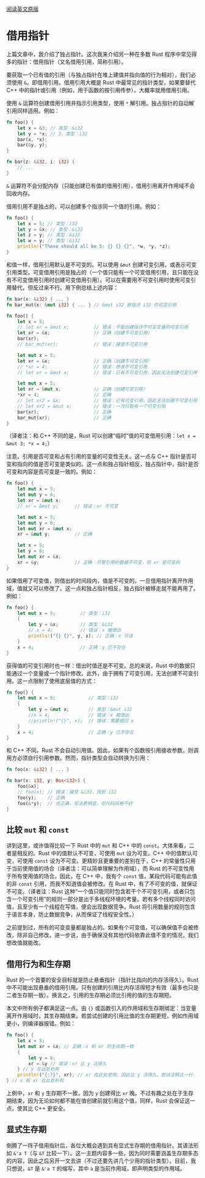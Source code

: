 [阅读英文原版](https://github.com/nrc/r4cppp/blob/master/borrowed.md)

# 借用指针

上篇文章中，我介绍了独占指针。这次我来介绍另一种在多数 Rust 程序中常见得多的指针：借用指针（又名借用引用，简称引用）。

要获取一个已有值的引用（与独占指针在堆上建值并指向值的行为相对），我们必须使用 `&`，即借用引用。借用引用大概是 Rust 中最常见的指针类型，如果要替代 C++ 中的指针或引用（例如，用于函数的按引用传参），大概率就用借用引用。

使用 `&` 运算符创建借用引用并指示引用类型，使用 `*` 解引用。独占指针的自动解引用同样适用。例如：

```rs
fn foo() {
    let x = &3; // 类型：&i32
    let y = *x; // 3，类型：i32
    bar(x, *x);
    bar(&y, y);
}

fn bar(z: &i32, i: i32) {
    // ...
}
```

`&` 运算符不会分配内存（只能创建已有值的借用引用），借用引用离开作用域不会回收内存。

借用引用不是独占的，可以创建多个指涉同一个值的引用。例如：

```rs
fn foo() {
    let x = 5; // 类型：i32
    let y = &x; // 类型：&i32
    let z = y; // 类型：&i32
    let w = y; // 类型：&i32
    println!("These should all be 5: {} {} {}", *w, *y, *z);
}
```

和值一样，借用引用默认是不可变的。可以使用 `&mut` 创建可变引用，或表示可变引用类型。可变借用引用是独占的（一个值只能有一个可变借用引用，且只能在没有不可变借用引用时创建可变借用引用）。可以在需要用不可变引用时使用可变引用替代，但反过来不行。用下例总结上述内容：

```rs
fn bar(x: &i32) { ... }
fn bar_mut(x: &mut i32) { ... } // &mut i32 是指涉 i32 的可变引用

fn foo() {
    let x = 5;
    // let xr = &mut x;         // 错误：不能创建指涉不可变变量的可变引用
    let xr = &x;                // 正确（创建不可变引用）
    bar(xr);
    // bar_mut(xr);             // 错误：接受不可变引用

    let mut x = 5;
    let xr = &x;                // 正确（创建不可变引用）
    // *xr = 4;                 // 错误：修改不可变引用
    // let xr = &mut x;         // 错误：已有不可变引用，因此无法创建可变引用

    let mut x = 5;
    let xr = &mut x;            // 正确（创建可变引用）
    *xr = 4;                    // 正确
    // let xr2 = &x;            // 错误：已有可变引用，因此无法创建不可变引用
    // let xr2 = &mut x;        // 错误：一次只能有一个可变引用
    bar(xr);                    // 正确
    bar_mut(xr);                // 正确
}
```

（译者注：和 C++ 不同的是，Rust 可以创建“临时”值的可变借用引用：`let x = &mut 3; *x = 4;`）

注意，引用是否可变和占有引用的变量的可变性无关。这一点与 C++ 指针是否可变和指向的值是否可变是类似的。这一点和独占指针相反，独占指针中，指针是否可变和内容是否可变是一致的。例如：

```rs
fn foo() {
    let mut x = 5;
    let mut y = 6;
    let xr = &mut x;
    // xr = &mut y;      // 错误：xr 不可变

    let mut x = 5;
    let mut y = 6;
    let mut xr = &mut x;
    xr = &mut y;         // 正确

    let x = 5;
    let y = 6;
    let mut xr = &x;
    xr = &y;             // 正确：尽管引用的数据不可变，但 xr 是可变的
}
```

如果借用了可变值，则借出的时间段内，值是不可变的。一旦借用指针离开作用域，值就又可以修改了。这一点和独占指针相反，独占指针被移走就不能再用了。例如：

```rs
fn foo() {
    let mut x = 5;         // 类型：i32
    {
        let y = &x;        // 类型：&i32
        // x = 4;          // 错误：x 被借出
        println!("{} {}", y, x); // 正确：x 可读
    }
    x = 4;                 // 正确：y 已不存在
}
```

获得值的可变引用时也一样：借出时值还是不可变。总的来说，Rust 中的数据只能通过一个变量或一个指针修改。此外，由于拥有了可变引用，无法创建不可变引用。这一点限制了使用底层值的方式：

```rust
fn foo() {
    let mut x = 5;            // 类型：i32
    {
        let y = &mut x;       // 类型：&mut i32
        //x = 4;              // 错误：x 被借出
        //println!("{}", x);  // 错误：需要借回 x
    }
    x = 4;                    // 正确：y 已不存在
}
```

和 C++ 不同，Rust 不会自动引用值。因此，如果有个函数按引用接收参数，则调用方必须自行引用参数。然而，指针类型会自动转换为引用：
```rs
fn foo(x: &i32) { ... }

fn bar(x: i32, y: Box<i32>) {
    foo(&x);
    // foo(x); // 错误：接受 &i32，找到 i32
    foo(y);    // 正确
    foo(&*y);  // 也正确，写法更明显，但代码风格不好
}
```

## 比较 `mut` 和 `const`

讲到这里，或许值得比较一下 Rust 中的 `mut` 和 C++ 中的 `const`。大体来看，二者是相反的。Rust 中的值默认不可变，可使用 `mut` 设为可变。C++ 中的值默认可变，可使用 `const` 设为不可变。更精妙且更重要的差别在于，C++ 的常量性只用于当前使用值的场合（译者注：可以简单理解为作用域），而 Rust 的不可变性用于所有使用值的场合。因此，在 C++ 中，我有个 `const` 值，某段代码可能有此值的非 `const` 引用，而我不知道值会被修改。在 Rust 中，有了不可变的值，就保证不可变。（译者注：Rust 这种“一个值只能同时包含若干个不可变引用，或者只包含一个可变引用”的规则一部分是出于多线程环境的考量。若有多个线程同时访问值，且至少有一个线程在写值，便会出现数据竞争。Rust 将引用数量的规则包含于语言本身，防止数据竞争，从而保证了线程安全性。）

之前提到过，所有的可变变量都是独占的。如果有个可变值，可以确保值不会被修改，除非自己修改。进一步说，由于确保没有其他代码依靠此值不变的情况，我们想改值就能改。

## 借用行为和生存期

Rust 的一个首要的安全目标就是防止悬垂指针（指针比指向的内存活得久）。Rust 中不可能出现悬垂的借用引用。只有创建的引用比内存活得短才有效（最多也只是二者生存期一致）。换言之，引用的生存期必须比引用的值的生存期短。

本文中所有例子都满足这一点。由 `{}` 或函数引入的作用域和生存期绑定：当变量离开作用域时，其生存期结束。若尝试创建的引用比值的生存期更短，例如作用域更小，则编译器报错。例如：

```rs
fn foo() {
    let x = 5;
    let mut xr = &x; // 正确：x 和 xr 的生存期一致
    {
        let y = 6;
        xr = &y // 错误：xr 比 y 活得久
    } // y 在此处析构
    println!("{:?}", xr); // xr 在此处使用，因此比 y 活得久。尝试注释这一行
} // x 和 xr 在此处析构
```

上例中，`xr` 和 `y` 生存期不一致，因为 `y` 创建得比 `xr` 晚。不过有趣之处在于生存期结束，因为无论如何都不能在值创建前就引用这个值，同样，Rust 会保证这一点，使其比 C++ 更安全。

## 显式生存期

倒腾了一阵子借用指针后，各位大概会遇到具有显式生存期的借用指针。其语法形如 `&'a T`（与 `&T` 比较一下）。这一主题内容多一些，因为同时需要涵盖生存期多态的内容，因此之后另开一文去讲（不过还要先讲几个少用的指针类型）。目前，我只想说，`&T` 是 `&'a T` 的缩写，其中 `a` 是当前作用域，即声明类型的作用域。